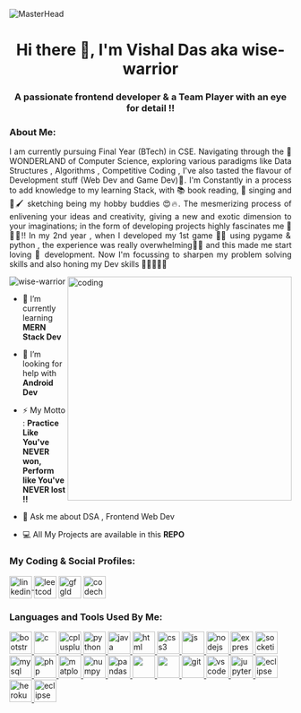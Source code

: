 <!-- ### Hi there 👋 -->

<!--
**wise-warrior/wise-warrior** is a ✨ _special_ ✨ repository because its `README.md` (this file) appears on your GitHub profile.

Here are some ideas to get you started:

- 🔭 I’m currently working on ...
- 🌱 I’m currently learning ...
- 👯 I’m looking to collaborate on ...
- 🤔 I’m looking for help with ...
- 💬 Ask me about ...
- 📫 How to reach me: ...

- 😄 Pronouns: ...
- ⚡ Fun fact: ...
-->

![MasterHead](https://user-images.githubusercontent.com/83507719/212357484-d5e270e4-f2ee-4529-869d-9a2a79bea8c2.png)
<h1 align="center">Hi there 👋, I'm Vishal Das aka wise-warrior</h1>
<h3 align="center">A passionate frontend developer & a Team Player with an eye for detail !!</h3>
<h3 align="left">About Me:</h3>
<p align="justify"> I am currently pursuing Final Year (BTech) in CSE. Navigating through the 🤩 WONDERLAND of Computer Science,
 exploring various paradigms like Data Structures , Algorithms , Competitive Coding , I've also tasted the 
 flavour of Development stuff (Web Dev and Game Dev)🤩. I'm Constantly in a process to add knowledge to my 
 learning Stack, with 📚 book reading, 🎤 singing and 🎨🖌 sketching being my hobby buddies 😍🔥. The mesmerizing process 
 of enlivening your ideas and creativity, giving a new and exotic dimension to your imaginations; in the form 
 of developing projects highly fascinates me 💯🔥😍!! In my 2nd year , when I developed my 1st game 👨‍💻 using pygame & 
 python , the experience was really overwhelming🤩💯 and this made me start loving 🤎 development. Now I'm focussing 
 to sharpen my problem solving skills and also honing my Dev skills 👨‍💻😎🔥💯</p> 

<!-- <img align="right" alt="coding" width="400" src="https://cdn.dribbble.com/users/1162077/screenshots/3848914/programmer.gif"> -->
<!-- <img align="right" alt="coding" width="400" src="https://www.wingstechsolutions.com/wp-content/uploads/2022/03/full-stack-development.gif"> -->
<!-- <img align="right" alt="coding" width="400" src="https://cdn.dribbble.com/users/926537/screenshots/4502924/python-2.gif"> -->
<img align="right" alt="coding" width="400" src="https://cdn.dribbble.com/users/1059583/screenshots/4171367/coding-freak.gif">

<p align="left"> <img src="https://komarev.com/ghpvc/?username=wise-warrior&label=Profile%20views&color=0e75b6&style=flat" alt="wise-warrior" /> </p>

- 🌱 I’m currently learning **MERN Stack Dev**

- 🤝 I’m looking for help with **Android Dev**

- ⚡ My Motto : **Practice Like You've NEVER won,<br>
	          Perform like You've NEVER lost !!**

- 💬 Ask me about DSA , Frontend Web Dev

- 💻 All My Projects are available in this **REPO**

<h3 align="left">My Coding & Social Profiles:</h3>
<p align="left">
	<a href="https://www.linkedin.com/in/iamvd/" target="blank"><img align="center" src="https://user-images.githubusercontent.com/83507719/212345113-97ace036-c918-46ac-a440-e1dbb707b052.png" alt="linkedinId" height="40" width="40" />	</a>
	<a href="https://leetcode.com/coder_vishal/" target="blank"><img align="center" src="https://user-images.githubusercontent.com/83507719/212345142-5dffe44a-ffb8-4998-bebd-c8ddc98f94af.png" alt="leetcodeId" height="40" width="40" /></a>
	<a href="https://auth.geeksforgeeks.org/user/vishaldas521/profile" target="blank"><img align="center" src="https://user-images.githubusercontent.com/83507719/212345193-b3ff02bc-0f4d-4c34-b4f9-7fe1246e30b1.png" alt="gfgId" height="40" width="40" /></a>
	<a href="https://www.codechef.com/users/vishal_625" target="blank"><img align="center" src="https://user-images.githubusercontent.com/83507719/212345240-5ad6517b-c417-4f6f-801a-0982d30d2db1.png" alt="codechefId" height="40" width="40" /></a>
</p>
<h3 align="left">Languages and Tools Used By Me:</h3>
<p align="left"> 
	<a href="https://getbootstrap.com" target="_blank" rel="noreferrer"> 
		<img src="https://user-images.githubusercontent.com/83507719/212129351-b005ce32-1a2c-4237-b993-bae931bf5037.png" alt="bootstrap" width="40" height="40"/> 
	</a> 
  <a href="https://www.w3schools.com/c/" target="_blank" rel="noreferrer"> 
		<img src="https://user-images.githubusercontent.com/83507719/212130370-7815184c-a358-4b92-aa0c-d23ed5c706c4.png" alt="c" width="40" height="40"/> 
	</a> 
  <a href="https://www.w3schools.com/cpp/" target="_blank" rel="noreferrer"> 
		<img src="https://user-images.githubusercontent.com/83507719/212132724-87cdc1e0-e400-4407-8c2c-dc03817b7920.png" alt="cplusplus" width="40" height="40"/> 
	</a> 
	<a href="https://www.python.org/" target="_blank" rel="noreferrer"> 
		<img src="https://user-images.githubusercontent.com/83507719/212339888-7f409bff-d2c5-4e87-86ed-8e21a1dfca95.png" alt="python" width="40" height="40"/> 
	</a> 
	</a> 
  <a href="https://www.w3schools.com/java/" target="_blank" rel="noreferrer"> 
		<img src="https://user-images.githubusercontent.com/83507719/212335739-53af876b-a11b-4995-9b29-b1aaefa89841.png" alt="java" width="40" height="40"/> 
	</a> 
	<a href="https://www.w3schools.com/html/" target="_blank" rel="noreferrer"> 
		<img src="https://user-images.githubusercontent.com/83507719/212336692-6a9b53ea-36ba-4efc-8526-3e327ba8193a.png" alt="html" width="40" height="40"/> 
	</a> 
	<a href="https://www.w3schools.com/css/" target="_blank" rel="noreferrer"> 
		<img src="https://user-images.githubusercontent.com/83507719/212336940-4c4a056a-8440-4c62-bc69-7ecb22bb991a.png" alt="css3" width="40" height="40"/> 
	</a> 
	<a href="https://www.w3schools.com/js/" target="_blank" rel="noreferrer"> 
		<img src="https://user-images.githubusercontent.com/83507719/212337573-e474d205-5d07-47a0-9d0b-df1d54ddc1ff.png" alt="js" width="40" height="40"/> 
	</a> 
	<a href="https://nodejs.org" target="_blank" rel="noreferrer"> 
		<img src="https://user-images.githubusercontent.com/83507719/212338104-695bd906-1459-4661-985e-986d6172c3c8.png" alt="nodejs" width="40" height="40"/> 
	</a>
	<a href="https://expressjs.com" target="_blank" rel="noreferrer"> 
		<img src="https://user-images.githubusercontent.com/83507719/212338655-992063ff-69a8-490b-a526-ab3e2a216eff.png" alt="express" width="40" height="40"/> 
	</a> 
	<a href="https://socket.io/" target="_blank" rel="noreferrer"> 
		<img src="https://user-images.githubusercontent.com/83507719/212338706-7e47ef05-735d-4e0d-9c2f-19c83aa07f76.png" alt="socketio" width="40" height="40"/> 
	</a> 
	<a href="https://www.mysql.com/" target="_blank" rel="noreferrer"> 
		<img src="https://user-images.githubusercontent.com/83507719/212339329-1328be39-b896-4f40-8cde-5e18df22d99c.png" alt="mysql" width="40" height="40"/> 
	</a> 
	<a href="https://www.w3schools.com/php/" target="_blank" rel="noreferrer"> 
		<img src="https://user-images.githubusercontent.com/83507719/212340855-d080e3f1-37f8-447a-8931-c64770ec0077.png" alt="php" width="40" height="40"/> 
	</a> 
	<a href="https://matplotlib.org/" target="_blank" rel="noreferrer"> 
		<img src="https://user-images.githubusercontent.com/83507719/212340973-c4eceaa0-c863-43e5-b100-897074f9548e.png" alt="matplotlib" width="40" height="40"/> 
	</a> 
	<a href="https://www.w3schools.com/python/numpy/numpy_intro.asp" target="_blank" rel="noreferrer"> 
		<img src="https://user-images.githubusercontent.com/83507719/212353037-15aaf2dc-b736-43ab-85b7-dc8c8bf4ba86.png" alt="numpy" width="40" height="40"/> 
	</a> 
	<a href="https://pandas.pydata.org/" target="_blank" rel="noreferrer"> 
		<img src="https://user-images.githubusercontent.com/83507719/212341574-57c922fe-730f-405e-b948-e3cf54921cd7.png" alt="pandas" width="40" height="40"/> 
	</a>
	<a href="https://scikit-learn.org/stable/" target="_blank" rel="noreferrer"> 
		<img src="https://user-images.githubusercontent.com/83507719/212341864-8d7dab8b-0cd4-4f1a-b185-746cae276fd0.png" alt="" width="40" height="40"/> 
	</a> 
	<a href="https://seaborn.pydata.org/" target="_blank" rel="noreferrer"> 
		<img src="https://user-images.githubusercontent.com/83507719/212342243-11dc603e-835b-469e-92ff-100db7de7d70.png" alt="" width="40" height="40"/> 
	</a> 
	<a href="https://git-scm.com/" target="_blank" rel="noreferrer"> 
		<img src="https://user-images.githubusercontent.com/83507719/212343119-02fb0ed3-29a4-4f41-ac65-602b6c9f4c61.png" alt="git" width="40" height="40"/> 
	</a>
	<a href="https://code.visualstudio.com/" target="_blank" rel="noreferrer"> 
		<img src="https://user-images.githubusercontent.com/83507719/212346576-72b74a2a-10cf-4e43-9736-f59d83f4a5d5.png" alt="vscode" width="40" height="40"/> 
	</a>
	<a href="https://jupyter.org/" target="_blank" rel="noreferrer"> 
		<img src="https://user-images.githubusercontent.com/83507719/212352343-909b7c6d-7d76-408f-b1dd-0edbbc02d4e8.png" alt="jupyter" width="40" height="40"/> 
	</a>
	<a href="https://www.geeksforgeeks.org/eclipse-ide-for-enterprise-java-and-web-developers/" target="_blank" rel="noreferrer"> 
		<img src="https://user-images.githubusercontent.com/83507719/212352699-a7aaa52a-fbe4-4818-835a-82cb38ca987e.png" alt="eclipse" width="40" height="40"/>
	<a href="https://www.geeksforgeeks.org/introduction-and-installation-of-heroku-cli-on-windows-machine/" target="_blank" rel="noreferrer"> 
		<img src="https://user-images.githubusercontent.com/83507719/212477155-1ab5b090-1497-404b-8629-64ac074fc6bc.png" alt="heroku" width="40" height="40"/>
	</a>
	<a href="https://vitejs.dev/" target="_blank" rel="noreferrer"> 
		<img src="https://user-images.githubusercontent.com/83507719/212477207-393c13d1-7a26-43e7-8ec5-b49232534c32.png" alt="eclipse" width="40" height="40"/>
	</a>
 </p>
